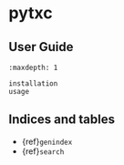 # pytxc

## User Guide

```{toctree}
:maxdepth: 1

installation
usage

```

## Indices and tables

- {ref}`genindex`
- {ref}`search`
